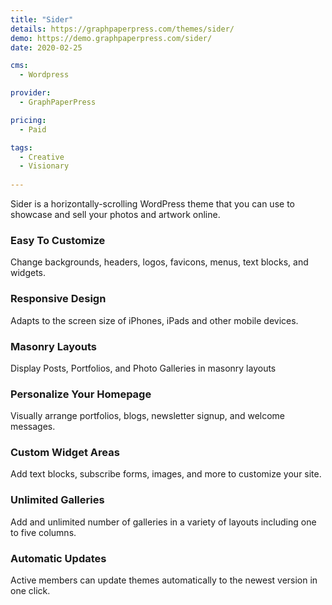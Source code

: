 ```yaml
---
title: "Sider"
details: https://graphpaperpress.com/themes/sider/
demo: https://demo.graphpaperpress.com/sider/
date: 2020-02-25

cms: 
  - Wordpress

provider: 
  - GraphPaperPress

pricing:
  - Paid

tags:
  - Creative
  - Visionary
  
---
```


Sider is a horizontally-scrolling WordPress theme that you can use to showcase and sell your photos and artwork online.

### Easy To Customize

Change backgrounds, headers, logos, favicons, menus, text blocks, and widgets.

### Responsive Design

Adapts to the screen size of iPhones, iPads and other mobile devices.

### Masonry Layouts

Display Posts, Portfolios, and Photo Galleries in masonry layouts

### Personalize Your Homepage

Visually arrange portfolios, blogs, newsletter signup, and welcome messages.

### Custom Widget Areas

Add text blocks, subscribe forms, images, and more to customize your site.

### Unlimited Galleries

Add and unlimited number of galleries in a variety of layouts including one to five columns.

### Automatic Updates

Active members can update themes automatically to the newest version in one click.

